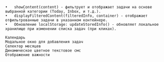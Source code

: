 	•	showContent(content) - фильтрует и отображает задачи на основе выбранной категории (Today, Inbox, и т.д.).
	•	displayFilteredContent(filteredInfo, container) - отображает отфильтрованные задачи в указанном контейнере.
	•	Обновление localStorage: updateStoredInfo() - обновляет локальное хранилище при изменении списка задач (при кликах).

    Календарь
    Модальное окно для добавления задач
    Селектор месяцев
    Динамическое цветное текстовое смс
    Отображение важности
